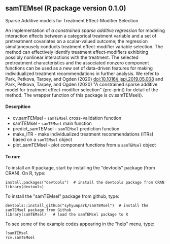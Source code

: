## samTEMsel (R package version 0.1.0)
Sparse Additive models for Treatment Effect-Modifier Selection 

An implementation of *a constrained sparse additive regression* for modeling interaction effects between a categorical treatment variable and a set of pretreatment covariates on a scalar-valued outcome; the regression simultaneousely conducts treatment effect-modifier variable selection. The method can effectively identify treatment effect-modifiers exhibiting possibly nonlinear interactions with the treatment. The selected pretreatment characteristics and the associated nonzero component functions can be used as a new set of data-driven features for making individualized treatment recommendations in further analysis. We refer to Park, Petkova, Tarpey, and Ogden (2020) <doi:10.1016/j.jspi.2019.05.008> and Park, Petkova, Tarpey, and Ogden (2020) "A constrained sparse additive model for treatment effect-modifier selection" (pre-print) for detail of the method. The wrapper function of this package is cv.samTEMsel().


#### Descrpition

* cv.samTEMsel - `samTEMsel` cross-validation function
* samTEMsel - `samTEMsel` main function
* predict_samTEMsel - `samTEMsel` prediction function
* make_ITR - make individualized treatment recommendations (ITRs) based on a `samTEMsel` object
* plot_samTEMsel -  plot component functions from a `samTEMsel` object 


#### To run: 
To install an R package, start by installing the "devtools" package (from CRAN). On R, type: 
```
install.packages("devtools")  # install the devtools package from CRAN
library(devtools)
```

To install the "samTEMsel" package from github, type: 
```
devtools::install_github("syhyunpark/samTEMsel")  # install the samTEMsel package from Github 
library(samTEMsel)   # load the samTEMsel package to R 
```

To see some of the example codes appearing in the "help" menu, type:  
```
?samTEMsel   
?cv.samTEMsel
```

